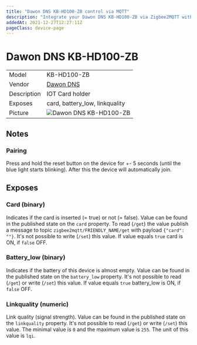 ```yaml
---
title: "Dawon DNS KB-HD100-ZB control via MQTT"
description: "Integrate your Dawon DNS KB-HD100-ZB via Zigbee2MQTT with whatever smart home infrastructure you are using without the vendor's bridge or gateway."
addedAt: 2021-12-27T12:27:11Z
pageClass: device-page
---
```


<!-- !!!! -->
<!-- ATTENTION: This file is auto-generated through docgen! -->
<!-- You can only edit the "Notes"-Section between the two comment lines "Notes BEGIN" and "Notes END". -->
<!-- Do not use h1 or h2 heading within "## Notes"-Section. -->
<!-- !!!! -->

# Dawon DNS KB-HD100-ZB

|     |     |
|-----|-----|
| Model | KB-HD100-ZB  |
| Vendor  | [Dawon DNS](/supported-devices/#v=Dawon%20DNS)  |
| Description | IOT Card holder |
| Exposes | card, battery_low, linkquality |
| Picture | ![Dawon DNS KB-HD100-ZB](https://www.zigbee2mqtt.io/images/devices/KB-HD100-ZB.jpg) |


<!-- Notes BEGIN: You can edit here. Add "## Notes" headline if not already present. -->
## Notes


### Pairing
Press and hold the reset button on the device for +- 5 seconds (until the blue light starts blinking).
After this the device will automatically join.
<!-- Notes END: Do not edit below this line -->




## Exposes

### Card (binary)
Indicates if the card is inserted (= true) or not (= false).
Value can be found in the published state on the `card` property.
To read (`/get`) the value publish a message to topic `zigbee2mqtt/FRIENDLY_NAME/get` with payload `{"card": ""}`.
It's not possible to write (`/set`) this value.
If value equals `true` card is ON, if `false` OFF.

### Battery_low (binary)
Indicates if the battery of this device is almost empty.
Value can be found in the published state on the `battery_low` property.
It's not possible to read (`/get`) or write (`/set`) this value.
If value equals `true` battery_low is ON, if `false` OFF.

### Linkquality (numeric)
Link quality (signal strength).
Value can be found in the published state on the `linkquality` property.
It's not possible to read (`/get`) or write (`/set`) this value.
The minimal value is `0` and the maximum value is `255`.
The unit of this value is `lqi`.

